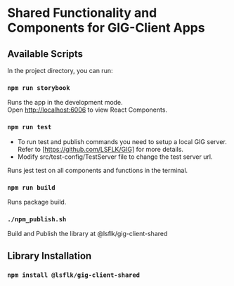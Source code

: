# Shared Functionality and Components for GIG-Client Apps

## Available Scripts

In the project directory, you can run:

### `npm run storybook`

Runs the app in the development mode.\
Open [http://localhost:6006](http://localhost:6006) to view React Components.

### `npm run test`
* To run test and publish commands you need to setup a local GIG server.
Refer to [https://github.com/LSFLK/GIG] for more details.
* Modify src/test-config/TestServer file to change the test server url.

Runs jest test on all components and functions in the terminal.

### `npm run build`

Runs package build.

### `./npm_publish.sh`

Build and Publish the library at @lsflk/gig-client-shared


## Library Installation

### `npm install @lsflk/gig-client-shared`